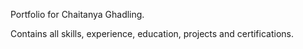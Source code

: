 Portfolio for Chaitanya Ghadling.

Contains all skills, experience, education, projects and certifications.
